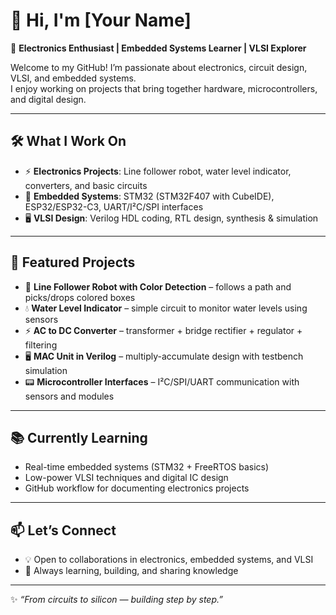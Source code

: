 
# 👋 Hi, I'm [Your Name]

🔌 **Electronics Enthusiast | Embedded Systems Learner | VLSI Explorer**

Welcome to my GitHub! I’m passionate about electronics, circuit design, VLSI, and embedded systems.  
I enjoy working on projects that bring together hardware, microcontrollers, and digital design.

---

## 🛠️ What I Work On
- ⚡ **Electronics Projects**: Line follower robot, water level indicator, converters, and basic circuits  
- 🔗 **Embedded Systems**: STM32 (STM32F407 with CubeIDE), ESP32/ESP32-C3, UART/I²C/SPI interfaces  
- 🖥️ **VLSI Design**: Verilog HDL coding, RTL design, synthesis & simulation  

---

## 📂 Featured Projects
- 🤖 **Line Follower Robot with Color Detection** – follows a path and picks/drops colored boxes  
- 💧 **Water Level Indicator** – simple circuit to monitor water levels using sensors  
- ⚡ **AC to DC Converter** – transformer + bridge rectifier + regulator + filtering  
- 🖥️ **MAC Unit in Verilog** – multiply-accumulate design with testbench simulation  
- 📟 **Microcontroller Interfaces** – I²C/SPI/UART communication with sensors and modules  

---

## 📚 Currently Learning
- Real-time embedded systems (STM32 + FreeRTOS basics)  
- Low-power VLSI techniques and digital IC design  
- GitHub workflow for documenting electronics projects  

---

## 📫 Let’s Connect
- 💡 Open to collaborations in electronics, embedded systems, and VLSI  
- 🌱 Always learning, building, and sharing knowledge  

---

✨ *“From circuits to silicon — building step by step.”*
